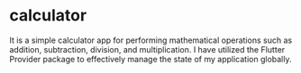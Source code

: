 # calculator

It is a simple calculator app for performing mathematical operations such as addition, subtraction, division, and multiplication. I have utilized the Flutter Provider package to effectively manage the state of my application globally.

